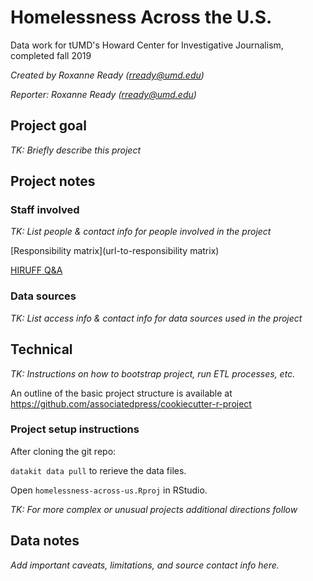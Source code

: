 # Homelessness Across the U.S.

Data work for tUMD's Howard Center for Investigative Journalism, completed fall 2019

*Created by Roxanne Ready (<rready@umd.edu>)*

*Reporter: Roxanne Ready (<rready@umd.edu>)*

## Project goal

*TK: Briefly describe this project*

## Project notes

### Staff involved

*TK: List people & contact info for people involved in the project*

[Responsibility matrix](url-to-responsibility matrix)

[HIRUFF Q&A](url-to-hiruff)

### Data sources

*TK: List access info & contact info for data sources used in the project*

## Technical

*TK: Instructions on how to bootstrap project, run ETL processes, etc.*

An outline of the basic project structure is available at https://github.com/associatedpress/cookiecutter-r-project

### Project setup instructions

After cloning the git repo:

`datakit data pull` to rerieve the data files.

Open `homelessness-across-us.Rproj` in RStudio.

*TK: For more complex or unusual projects additional directions follow*

## Data notes

*Add important caveats, limitations, and source contact info here.*
